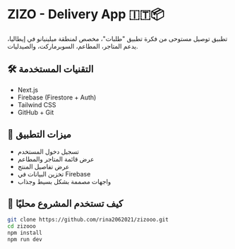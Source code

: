 # ZIZO - Delivery App 🇮🇹📦

تطبيق توصيل مستوحى من فكرة تطبيق "طلبات"، مخصص لمنطقة ميلينيانو في إيطاليا، يدعم المتاجر، المطاعم، السوبرماركت، والصيدليات.

## 🛠️ التقنيات المستخدمة
- Next.js
- Firebase (Firestore + Auth)
- Tailwind CSS
- GitHub + Git

## 🔑 ميزات التطبيق
- تسجيل دخول المستخدم
- عرض قائمة المتاجر والمطاعم
- عرض تفاصيل المنتج
- تخزين البيانات في Firebase
- واجهات مصممة بشكل بسيط وجذاب

## 🚀 كيف تستخدم المشروع محليًا

```bash
git clone https://github.com/rina2062021/zizooo.git
cd zizooo
npm install
npm run dev
